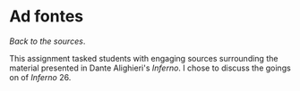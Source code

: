 # Ad fontes

*Back to the sources*.

This assignment tasked students with engaging sources surrounding the material presented in Dante Alighieri's *Inferno*. I chose to discuss the goings on of *Inferno* 26.
